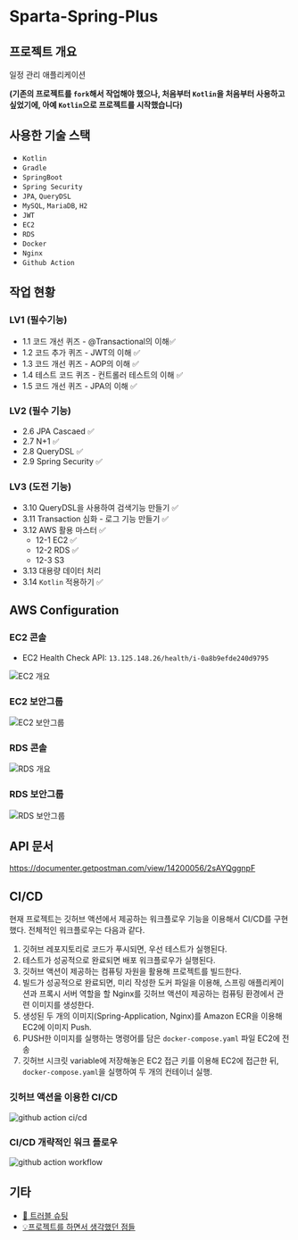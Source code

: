 # Sparta-Spring-Plus

## 프로젝트 개요
일정 관리 애플리케이션

**(기존의 프로젝트를 `fork`해서 작업해야 했으나, 처음부터 `Kotlin`을 처음부터 사용하고 싶었기에, 아예 `Kotlin`으로 프로젝트를 시작했습니다)**

## 사용한 기술 스택
* `Kotlin`
* `Gradle`
* `SpringBoot`
* `Spring Security`
* `JPA`, `QueryDSL`
* `MySQL`, `MariaDB`, `H2`
* `JWT`
* `EC2`
* `RDS`
* `Docker`
* `Nginx`
* `Github Action`

## 작업 현황

### LV1 (필수기능)
* 1.1 코드 개선 퀴즈 - @Transactional의 이해✅
* 1.2 코드 추가 퀴즈 - JWT의 이해 ✅
* 1.3 코드 개선 퀴즈 - AOP의 이해 ✅
* 1.4 테스트 코드 퀴즈 - 컨트롤러 테스트의 이해 ✅
* 1.5 코드 개선 퀴즈 - JPA의 이해 ✅

### LV2 (필수 기능)
* 2.6 JPA Cascaed ✅
* 2.7 N+1 ✅
* 2.8 QueryDSL ✅
* 2.9 Spring Security ✅

### LV3 (도전 기능)
* 3.10 QueryDSL을 사용하여 검색기능 만들기 ✅
* 3.11 Transaction 심화 - 로그 기능 만들기 ✅
* 3.12 AWS 활용 마스터 ✅
  * 12-1 EC2 ✅
  * 12-2 RDS ✅
  * 12-3 S3
* 3.13 대용량 데이터 처리
* 3.14 `Kotlin` 적용하기 ✅

## AWS Configuration

### EC2 콘솔
* EC2 Health Check API: `13.125.148.26/health/i-0a8b9efde240d9795`

![EC2 개요](https://github.com/user-attachments/assets/d1ccbe02-75f1-4bd6-801b-01ef7c9bb041)

### EC2 보안그룹
![EC2 보안그룹](https://github.com/user-attachments/assets/6b810661-e17f-49c5-9068-0dbac34ce2aa)

### RDS 콘솔
![RDS 개요](https://github.com/user-attachments/assets/939377b7-4752-42f9-9077-1a5952a15832)

### RDS 보안그룹
![RDS 보안그룹](https://github.com/user-attachments/assets/3190d4f5-f7c8-4a31-8c4d-e360c298d9fc)

## API 문서
https://documenter.getpostman.com/view/14200056/2sAYQggnpF

## CI/CD
현재 프로젝트는 깃허브 액션에서 제공하는 워크플로우 기능을 이용해서 CI/CD를 구현했다. 전체적인 워크플로우는 다음과 같다.
1. 깃허브 레포지토리로 코드가 푸시되면, 우선 테스트가 실행된다.
2. 테스트가 성공적으로 완료되면 배포 워크플로우가 실행된다.
3. 깃허브 액션이 제공하는 컴퓨팅 자원을 활용해 프로젝트를 빌드한다.
4. 빌드가 성공적으로 완료되면, 미리 작성한 도커 파일을 이용해, 스프링 애플리케이션과 프록시 서버 역할을 할 Nginx를 깃허브 액션이 제공하는 컴퓨팅 환경에서 관련 이미지를 생성한다.
5. 생성된 두 개의 이미지(Spring-Application, Nginx)를 Amazon ECR을 이용해 EC2에 이미지 Push.
6. PUSH한 이미지를 실행하는 명령어를 담은 `docker-compose.yaml` 파일 EC2에 전송
7. 깃허브 시크릿 variable에 저장해놓은 EC2 접근 키를 이용해 EC2에 접근한 뒤, `docker-compose.yaml`을 실행하여 두 개의 컨테이너 실행.

### 깃허브 액션을 이용한 CI/CD
![github action ci/cd](https://github.com/user-attachments/assets/ded75834-f51d-431c-88d5-9beb54388eb3)

### CI/CD 개략적인 워크 플로우
![github action workflow](https://github.com/user-attachments/assets/39b43965-99cf-4748-9a3c-61e43d6159e6)

## 기타
* [🐛 트러블 슈팅](/dev-notes/troubleshooting.md)
* [💡프로젝트를 하면서 생각했던 점들](/dev-notes/thoughtslog.md)